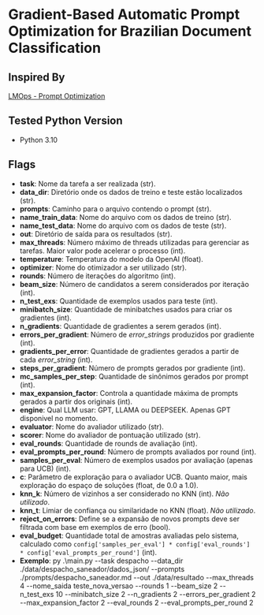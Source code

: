 ﻿# Gradient-Based Automatic Prompt Optimization for Brazilian Document Classification

## Inspired By
[LMOps - Prompt Optimization](https://github.com/microsoft/LMOps/tree/main/prompt_optimization)

## Tested Python Version
- Python 3.10

## Flags

- **task**: Nome da tarefa a ser realizada (str).  
- **data_dir**: Diretório onde os dados de treino e teste estão localizados (str).  
- **prompts**: Caminho para o arquivo contendo o prompt (str).  
- **name_train_data**: Nome do arquivo com os dados de treino (str).  
- **name_test_data**: Nome do arquivo com os dados de teste (str).  
- **out**: Diretório de saída para os resultados (str).  
- **max_threads**: Número máximo de threads utilizadas para gerenciar as tarefas. Maior valor pode acelerar o processo (int).  
- **temperature**: Temperatura do modelo da OpenAI (float).  
- **optimizer**: Nome do otimizador a ser utilizado (str).  
- **rounds**: Número de iterações do algoritmo (int).  
- **beam_size**: Número de candidatos a serem considerados por iteração (int).  
- **n_test_exs**: Quantidade de exemplos usados para teste (int).  
- **minibatch_size**: Quantidade de minibatches usados para criar os gradientes (int).  
- **n_gradients**: Quantidade de gradientes a serem gerados (int).  
- **errors_per_gradient**: Número de *error_strings* produzidos por gradiente (int).  
- **gradients_per_error**: Quantidade de gradientes gerados a partir de cada *error_string* (int).  
- **steps_per_gradient**: Número de prompts gerados por gradiente (int).  
- **mc_samples_per_step**: Quantidade de sinônimos gerados por prompt (int).  
- **max_expansion_factor**: Controla a quantidade máxima de prompts gerados a partir dos originais (int).  
- **engine**: Qual LLM usar: GPT, LLAMA ou DEEPSEEK. Apenas GPT disponivel no momento.  
- **evaluator**: Nome do avaliador utilizado (str).  
- **scorer**: Nome do avaliador de pontuação utilizado (str).  
- **eval_rounds**: Quantidade de rounds de avaliação (int).  
- **eval_prompts_per_round**: Número de prompts avaliados por round (int).  
- **samples_per_eval**: Número de exemplos usados por avaliação (apenas para UCB) (int).  
- **c**: Parâmetro de exploração para o avaliador UCB. Quanto maior, mais exploração do espaço de soluções (float, de 0.0 a 1.0).  
- **knn_k**: Número de vizinhos a ser considerado no KNN (int). *Não utilizado*.  
- **knn_t**: Limiar de confiança ou similaridade no KNN (float). *Não utilizado*.  
- **reject_on_errors**: Define se a expansão de novos prompts deve ser filtrada com base em exemplos de erro (bool).  
- **eval_budget**: Quantidade total de amostras avaliadas pelo sistema, calculado como `config['samples_per_eval'] * config['eval_rounds'] * config['eval_prompts_per_round']` (int).  
- **Exemplo**: py .\main.py --task despacho --data_dir ./data/despacho_saneador/dados_json/ --prompts ./prompts/despacho_saneador.md --out ./data/resultado --max_threads 4 --nome_saida teste_nova_versao --rounds 1 --beam_size 2 --n_test_exs 10 --minibatch_size 2 --n_gradients 2 --errors_per_gradient 2 --max_expansion_factor 2 --eval_rounds 2 --eval_prompts_per_round 2 

